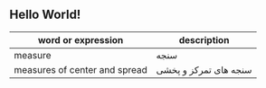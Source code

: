 ## Hello World!

word or expression          | description
------------                | -------------
measure       | سنجه
measures of center and spread | سنجه های تمرکز و پخشی
